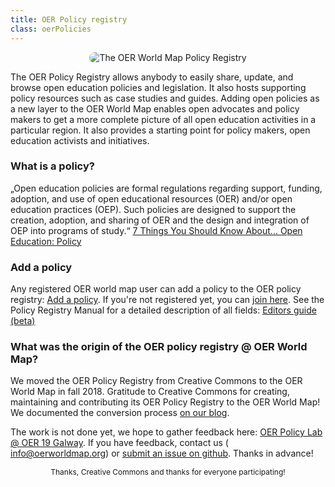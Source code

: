 ```yaml
---
title: OER Policy registry
class: oerPolicies
---
```


<div style="width:100%;text-align:center;">
<img style="width:auto;margin:0 auto;border:0px solid transparent;border-radius:10px;" src="https://oerworldmap.org/assets/images/oer_policy_registry_v01.png" title="The OER World Map Policy Registry">
</div>

The OER Policy Registry allows anybody to easily share, update, and browse open education policies and legislation. It also hosts supporting policy resources such as case studies and guides. Adding open policies as a new layer to the OER World Map enables open advocates and policy makers to get a more complete picture of all open education activities in a particular region. It also provides a starting point for policy makers, open education activists and initiatives.

### What is a policy?
„Open education policies are formal regulations regarding support, funding, adoption, and use of open educational resources (OER) and/or open education practices (OEP). Such policies are designed to support the creation, adoption, and sharing of OER and the design and integration of OEP into programs of study.“ [7 Things You Should Know About... Open Education: Policy](https://library.educause.edu/resources/2018/8/7-things-you-should-know-about-open-education-policies)

### Add a policy

Any registered OER world map user can add a policy to the OER policy registry: <a href="/resource/?add=Policy" target="_blank">Add a policy</a>. If you're not registered yet, you can <a href="https://oerworldmap.org/user/register" target="_blank">join here</a>. See the Policy Registry Manual for a detailed description of all fields: <a href="https://kurzelinks.de/yuge" target="_blank">Editors guide (beta)</a>

### What was the origin of the OER policy registry @ OER World Map?

We moved the OER Policy Registry from Creative Commons to the OER World Map in fall 2018. Gratitude to Creative Commons for creating, maintaining and contributing its OER Policy Registry to the OER World Map! We documented the conversion process [on our blog](https://oerworldmap.wordpress.com/2018/10/11/moving-the-oer-policy-registry-to-the-oer-world-map).

The work is not done yet, we hope to gather feedback here: [OER Policy Lab @ OER 19 Galway](https://oerworldmap.wordpress.com/2019/01/22/save-the-date-oer-policy-lab-oer19/). If you have feedback, contact us ( info@oerworldmap.org) or [submit an issue on github](https://github.com/hbz/oerworldmap/issues). Thanks in advance!

<div style="text-align:center;font-size:12px;margin-bottom:0px;margin-top:10px;"><i class="fa fa-heart" aria-hidden="true"></i> Thanks, Creative Commons and thanks for everyone participating!</div>
